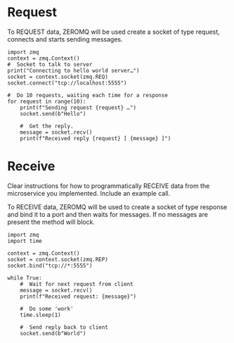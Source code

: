 # Request
To REQUEST data, ZEROMQ will be used create a socket of type request, connects and starts sending messages.

```
import zmq
context = zmq.Context()
#  Socket to talk to server
print("Connecting to hello world server…")
socket = context.socket(zmq.REQ)
socket.connect("tcp://localhost:5555")

#  Do 10 requests, waiting each time for a response
for request in range(10):
    print(f"Sending request {request} …")
    socket.send(b"Hello")

    #  Get the reply.
    message = socket.recv()
    print(f"Received reply {request} [ {message} ]")
```
# Receive

Clear instructions for how to programmatically RECEIVE data from the microservice you implemented. Include an example call.

To RECEIVE data, ZEROMQ will be used to create a socket of type response and bind it to a port and then waits for messages.
If no messages are present the method will block.
```
import zmq
import time

context = zmq.Context()
socket = context.socket(zmq.REP)
socket.bind("tcp://*:5555")

while True:
    #  Wait for next request from client
    message = socket.recv()
    print(f"Received request: {message}")

    #  Do some 'work'
    time.sleep(1)

    #  Send reply back to client
    socket.send(b"World")
```
